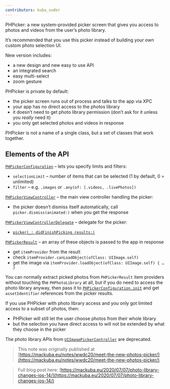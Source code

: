 ```yaml
---
contributors: kuba_suder
---
```


PHPicker: a new system-provided picker screen that gives you access to photos and videos from the user’s photo library.

It’s recommended that you use this picker instead of building your own custom photo selection UI.

New version includes:

- a new design and new easy to use API
- an integrated search
- easy multi-select
- zoom gesture

PHPicker is private by default:

- the picker screen runs out of process and talks to the app via XPC
- your app has no direct access to the photos library
- it doesn’t need to get photo library permission (don’t ask for it unless you *really* need it)
- you only get selected photos and videos in response

PHPicker is not a name of a single class, but a set of classes that work together.


## Elements of the API

[`PHPickerConfiguration`](https://developer.apple.com/documentation/photokit/phpickerconfiguration) – lets you specify limits and filters:

- `selectionLimit` – number of items that can be selected (1 by default, 0 = unlimited)
- `filter` – e.g. `.images` or `.any(of: [.videos, .livePhotos])`

[`PHPickerViewController`](https://developer.apple.com/documentation/photokit/phpickerviewcontroller) – the main view controller handling the picker:

- the picker doesn’t dismiss itself automatically, call `picker.dismiss(animated:)` when you get the response

[`PHPickerViewControllerDelegate`](https://developer.apple.com/documentation/photokit/phpickerviewcontrollerdelegate) – delegate for the picker:

- [`picker(_: didFinishPicking results:)`](https://developer.apple.com/documentation/photokit/phpickerviewcontrollerdelegate/3606609-picker)

[`PHPickerResult`](https://developer.apple.com/documentation/photokit/phpickerresult) – an array of these objects is passed to the app in response

- get `itemProvider` from the result
- check `itemProvider.canLoadObject(ofClass: UIImage.self)`
- get the image via `itemProvider.loadObject(ofClass: UIImage.self) { … }`

You can normally extract picked photos from `PHPickerResult` item providers without touching the `PHPhotoLibrary` at all, but if you do need to access the photo library anyway, then pass it to [`PHPickerConfiguration.init`](https://developer.apple.com/documentation/photokit/phpickerconfiguration/3616114-init) and get `assetIdentifier` references from the picker results.

If you use PHPicker with photo library access and you only got limited access to a subset of photos, then:

- PHPicker will still let the user choose photos from their whole library
- but the selection you have direct access to will not be extended by what they choose in the picker

The photo library APIs from [`UIImagePickerController`](https://developer.apple.com/documentation/uikit/uiimagepickercontroller) are deprecated.

> This note was originally published at [https://mackuba.eu/notes/wwdc20/meet-the-new-photos-picker/](https://mackuba.eu/notes/wwdc20/meet-the-new-photos-picker/)

> Full blog post here: [https://mackuba.eu/2020/07/07/photo-library-changes-ios-14/](https://mackuba.eu/2020/07/07/photo-library-changes-ios-14/)

